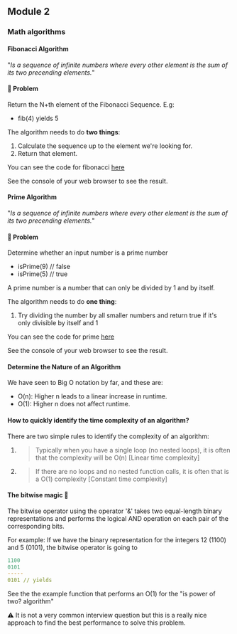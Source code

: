 ## **Module 2**

### **Math algorithms**

#### **Fibonacci Algorithm**

"_Is a sequence of infinite numbers where every other element is the sum of its two precending elements._"

#### **💭 Problem**

Return the N+th element of the Fibonacci Sequence. E.g:

- fib(4) yields 5

The algorithm needs to do **two things**:

1. Calculate the sequence up to the element we're looking for.
2. Return that element.

You can see the code for fibonacci [here](https://github.com/xdiegom/algorithms-crash-course-notes/blob/main/module-2/fibonacci.js)

See the console of your web browser to see the result.

#### **Prime Algorithm**

"_Is a sequence of infinite numbers where every other element is the sum of its two precending elements._"

#### **💭 Problem**

Determine whether an input number is a prime number

- isPrime(9) // false
- isPrime(5) // true

A prime number is a number that can only be divided by 1 and by itself.

The algorithm needs to do **one thing**:

1. Try dividing the number by all smaller numbers and return true if it's only divisible by itself and 1

You can see the code for prime [here](https://github.com/xdiegom/algorithms-crash-course-notes/blob/main/module-2/prime.js)

See the console of your web browser to see the result.


#### **Determine the Nature of an Algorithm**

We have seen to Big O notation by far, and these are:
- O(n): Higher n leads to a linear increase in runtime. 
- O(1): Higher n does not affect runtime.

#### **How to quickly identify the time complexity of an algorithm?**

There are two simple rules to identify the complexity of an algorithm:

1. > Typically when you have a single loop (no nested loops), it is often that the complexity will be O(n) [Linear time complexity]

2. > If there are no loops and no nested function calls, it is often that is a O(1) complexity [Constant time complexity]

#### **The bitwise magic 🤯**

The bitwise operator using the operator '&' takes two equal-length binary representations and performs the logical AND operation on each pair of the corresponding bits. 

For example: 
If we have the binary representation for the integers 12 (1100) and 5 (0101), the bitwise operator is going to 

```yml
1100
0101
-----
0101 // yields
```

See the the example function that performs an O(1) for the "is power of two? algorithm"

⚠️ It is not a very common interview question but this is a really nice approach to find the best performance to solve this problem.